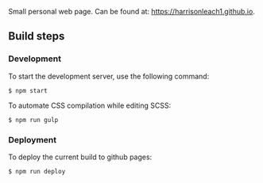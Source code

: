 Small personal web page. Can be found at: https://harrisonleach1.github.io.

## Build steps
### Development
To start the development server, use the following command: 
```shell
$ npm start
```

To automate CSS compilation while editing SCSS:
```shell
$ npm run gulp
```


### Deployment
To deploy the current build to github pages:
```shell
$ npm run deploy
```